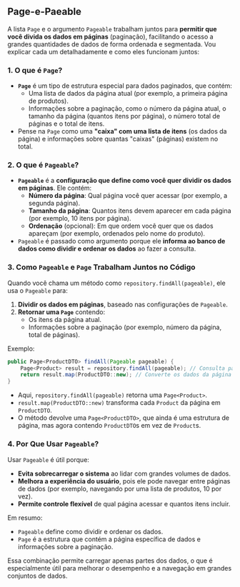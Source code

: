 ## Page-e-Paeable
A lista `Page` e o argumento `Pageable` trabalham juntos para **permitir que você divida os dados em páginas** (paginação), facilitando o acesso a grandes quantidades de dados de forma ordenada e segmentada. Vou explicar cada um detalhadamente e como eles funcionam juntos:

### 1. O que é `Page`?

- **`Page`** é um tipo de estrutura especial para dados paginados, que contém:
  - Uma lista de dados da página atual (por exemplo, a primeira página de produtos).
  - Informações sobre a paginação, como o número da página atual, o tamanho da página (quantos itens por página), o número total de páginas e o total de itens.
- Pense na `Page` como uma **"caixa" com uma lista de itens** (os dados da página) e informações sobre quantas "caixas" (páginas) existem no total.

### 2. O que é `Pageable`?

- **`Pageable`** é a **configuração que define como você quer dividir os dados em páginas**. Ele contém:
  - **Número da página**: Qual página você quer acessar (por exemplo, a segunda página).
  - **Tamanho da página**: Quantos itens devem aparecer em cada página (por exemplo, 10 itens por página).
  - **Ordenação** (opcional): Em que ordem você quer que os dados apareçam (por exemplo, ordenados pelo nome do produto).
- `Pageable` é passado como argumento porque ele **informa ao banco de dados como dividir e ordenar os dados** ao fazer a consulta.

### 3. Como `Pageable` e `Page` Trabalham Juntos no Código

Quando você chama um método como `repository.findAll(pageable)`, ele usa o `Pageable` para:
1. **Dividir os dados em páginas**, baseado nas configurações de `Pageable`.
2. **Retornar uma `Page`** contendo:
   - Os itens da página atual.
   - Informações sobre a paginação (por exemplo, número da página, total de páginas).

Exemplo:

```java
public Page<ProductDTO> findAll(Pageable pageable) {
    Page<Product> result = repository.findAll(pageable); // Consulta paginada
    return result.map(ProductDTO::new); // Converte os dados da página para ProductDTO e retorna
}
```

- Aqui, `repository.findAll(pageable)` retorna uma `Page<Product>`.
- `result.map(ProductDTO::new)` transforma cada `Product` da página em `ProductDTO`.
- O método devolve uma `Page<ProductDTO>`, que ainda é uma estrutura de página, mas agora contendo `ProductDTO`s em vez de `Product`s.

### 4. Por Que Usar `Pageable`?

Usar `Pageable` é útil porque:
- **Evita sobrecarregar o sistema** ao lidar com grandes volumes de dados.
- **Melhora a experiência do usuário**, pois ele pode navegar entre páginas de dados (por exemplo, navegando por uma lista de produtos, 10 por vez).
- **Permite controle flexível** de qual página acessar e quantos itens incluir.

Em resumo:
- `Pageable` define como dividir e ordenar os dados.
- `Page` é a estrutura que contém a página específica de dados e informações sobre a paginação. 

Essa combinação permite carregar apenas partes dos dados, o que é especialmente útil para melhorar o desempenho e a navegação em grandes conjuntos de dados.
